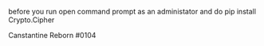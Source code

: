 before you run open command prompt as an administator and do pip install Crypto.Cipher 


Canstantine Reborn #0104
